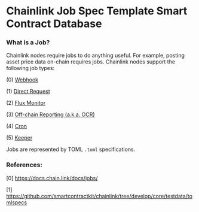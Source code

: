 # Chainlink Job Spec Template Smart Contract Database

### What is a Job?

Chainlink nodes require jobs to do anything useful. For example, posting asset price data on-chain requires jobs. Chainlink nodes support the following job types:

(0) [Webhook](https://docs.chain.link/docs/jobs/types/webhook/)

(1) [Direct Request](https://docs.chain.link/docs/jobs/types/direct-request/)

(2) [Flux Monitor](https://docs.chain.link/docs/jobs/types/flux-monitor/)

(3) [Off-chain Reporting (a.k.a. OCR)](https://docs.chain.link/docs/jobs/types/offchain-reporting/)

(4) [Cron](https://docs.chain.link/docs/jobs/types/cron/)

(5) [Keeper](https://docs.chain.link/docs/jobs/types/keeper/)

Jobs are represented by TOML `.toml` specifications.

### References: 

  [0] https://docs.chain.link/docs/jobs/

  [1] https://github.com/smartcontractkit/chainlink/tree/develop/core/testdata/tomlspecs
